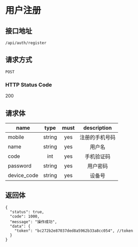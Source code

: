 # 用户注册

## 接口地址

`/api/auth/register`

## 请求方式

`POST`

### HTTP Status Code

200

## 请求体

| name     | type     | must     | description |
|----------|:--------:|:--------:|:--------:|
| mobile   | string   | yes      | 注册的手机号码 |
| name     | string   | yes      | 用户名 |
| code     | int      | yes      | 手机验证码 |
| password | string   | yes      | 用户密码 |
| device_code | string   | yes   | 设备号 |

## 返回体

```json5
{
  "status": true,
  "code": 1000,
  "message": "操作成功",
  "data": {
    "token": "bc272b2e87037ded8a5962b33a8cc054", //token
  }
}
``` 

